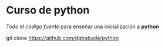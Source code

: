 # Curso de python

Todo el *código fuente* para enseñar una inicialización a  **python**

git clone https://github.com/dgtrabada/python
